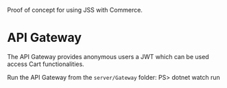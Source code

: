 Proof of concept for using JSS with Commerce.

# API Gateway
The API Gateway provides anonymous users a JWT which can be used access Cart functionalities.

Run the API Gateway from the `server/Gateway` folder:
PS> dotnet watch run
